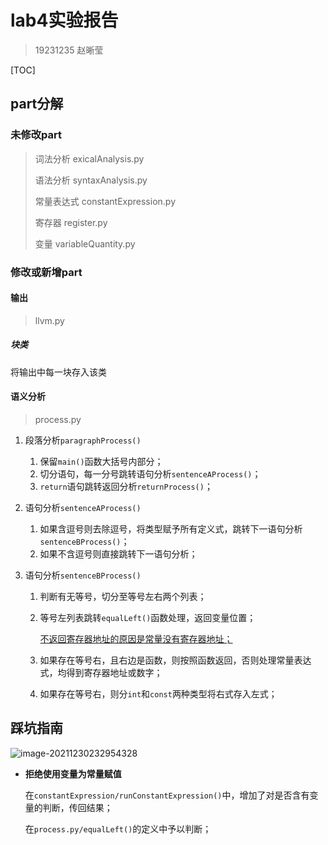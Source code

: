 # lab4实验报告

> 19231235 赵晰莹

[TOC]

## part分解

### 未修改part

> 词法分析	exicalAnalysis.py
>
> 语法分析	syntaxAnalysis.py
>
> 常量表达式	constantExpression.py
>
> 寄存器	register.py
>
> 变量	variableQuantity.py

### 修改或新增part

#### 输出

> llvm.py

##### 块类

将输出中每一块存入该类



#### 语义分析

> process.py

1. 段落分析`paragraphProcess()`

   1. 保留`main()`函数大括号内部分；
   2. 切分语句，每一分号跳转语句分析`sentenceAProcess()`；
   3. `return`语句跳转返回分析`returnProcess()`；

2. 语句分析`sentenceAProcess()`

   1. 如果含逗号则去除逗号，将类型赋予所有定义式，跳转下一语句分析`sentenceBProcess()`；
   2. 如果不含逗号则直接跳转下一语句分析；

3. 语句分析`sentenceBProcess()`

   1. 判断有无等号，切分至等号左右两个列表；

   2. 等号左列表跳转`equalLeft()`函数处理，返回变量位置；

      <u>不返回寄存器地址的原因是常量没有寄存器地址；</u>

   3. 如果存在等号右，且右边是函数，则按照函数返回，否则处理常量表达式，均得到寄存器地址或数字；

   4. 如果存在等号右，则分`int`和`const`两种类型将右式存入左式；

## 踩坑指南

![image-20211230232954328](C:\Users\dell\AppData\Roaming\Typora\typora-user-images\image-20211230232954328.png)

- **拒绝使用变量为常量赋值**

  在`constantExpression/runConstantExpression()`中，增加了对是否含有变量的判断，传回结果；

  在`process.py/equalLeft()`的定义中予以判断；

  

